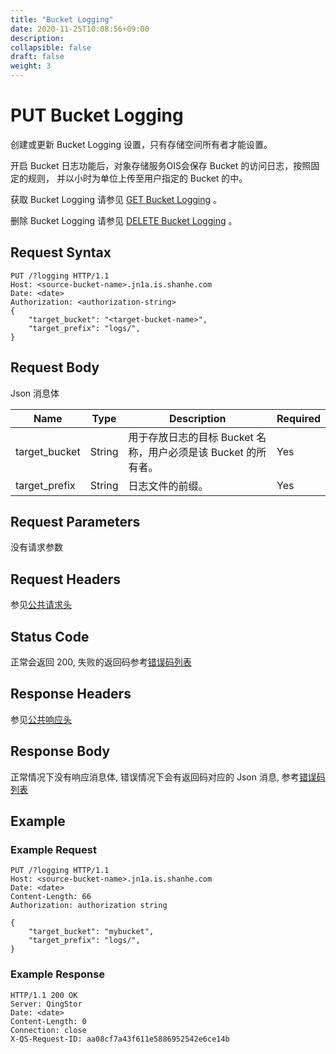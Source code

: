 ```yaml
---
title: "Bucket Logging"
date: 2020-11-25T10:08:56+09:00
description:
collapsible: false
draft: false
weight: 3
---
```


# PUT Bucket Logging

创建或更新 Bucket Logging 设置，只有存储空间所有者才能设置。

开启 Bucket 日志功能后，对象存储服务OIS会保存 Bucket 的访问日志，按照固定的规则，
并以小时为单位上传至用户指定的 Bucket 的中。

获取 Bucket Logging 请参见 [GET Bucket Logging](../get_logging) 。

删除 Bucket Logging 请参见 [DELETE Bucket Logging](../delete_logging) 。

## Request Syntax

```http
PUT /?logging HTTP/1.1
Host: <source-bucket-name>.jn1a.is.shanhe.com
Date: <date>
Authorization: <authorization-string>
{
    "target_bucket": "<target-bucket-name>",
    "target_prefix": "logs/",
}
```

## Request Body

Json 消息体

|Name|Type|Description|Required|
|--|--|--|--|
| target_bucket | String | 用于存放日志的目标 Bucket 名称，用户必须是该 Bucket 的所有者。 |  Yes |
| target_prefix | String | 日志文件的前缀。 | Yes |

## Request Parameters

没有请求参数

## Request Headers

参见[公共请求头](../../../common_header/#请求头字段-request-header)

## Status Code

正常会返回 200,  失败的返回码参考[错误码列表](../../../error_code/)


## Response Headers

参见[公共响应头](../../../common_header/#响应头字段-request-header)

## Response Body

正常情况下没有响应消息体, 错误情况下会有返回码对应的 Json 消息, 参考[错误码列表](../../../error_code/)


## Example

### Example Request

```http
PUT /?logging HTTP/1.1
Host: <source-bucket-name>.jn1a.is.shanhe.com
Date: <date>
Content-Length: 66
Authorization: authorization string

{
    "target_bucket": "mybucket",
    "target_prefix": "logs/",
}
```

### Example Response

```http
HTTP/1.1 200 OK
Server: QingStor
Date: <date>
Content-Length: 0
Connection: close
X-QS-Request-ID: aa08cf7a43f611e5886952542e6ce14b
```
